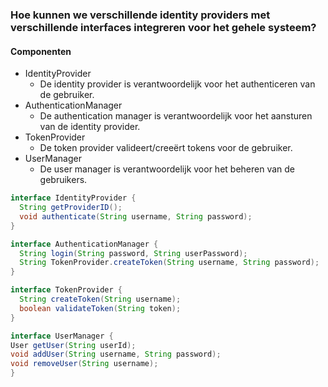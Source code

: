 ### Hoe kunnen we verschillende identity providers met verschillende interfaces integreren voor het gehele systeem?

#### Componenten

- IdentityProvider
    - De identity provider is verantwoordelijk voor het authenticeren van de gebruiker.
- AuthenticationManager
    - De authentication manager is verantwoordelijk voor het aansturen van de identity provider.
- TokenProvider
    - De token provider valideert/creeërt tokens voor de gebruiker.
- UserManager
    - De user manager is verantwoordelijk voor het beheren van de gebruikers.

```java
interface IdentityProvider {
  String getProviderID();
  void authenticate(String username, String password);
}

interface AuthenticationManager {
  String login(String password, String userPassword);
  String TokenProvider.createToken(String username, String password);
}

interface TokenProvider {
  String createToken(String username);
  boolean validateToken(String token);
}

interface UserManager {
User getUser(String userId);
void addUser(String username, String password);
void removeUser(String username);
}
```


